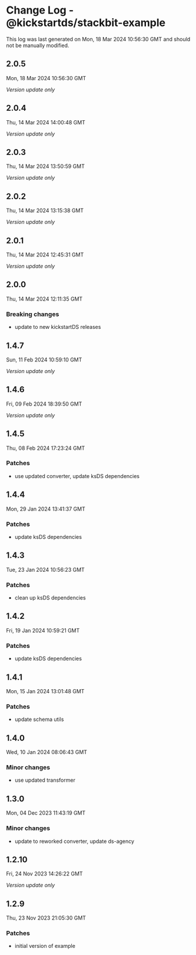# Change Log - @kickstartds/stackbit-example

This log was last generated on Mon, 18 Mar 2024 10:56:30 GMT and should not be manually modified.

## 2.0.5
Mon, 18 Mar 2024 10:56:30 GMT

_Version update only_

## 2.0.4
Thu, 14 Mar 2024 14:00:48 GMT

_Version update only_

## 2.0.3
Thu, 14 Mar 2024 13:50:59 GMT

_Version update only_

## 2.0.2
Thu, 14 Mar 2024 13:15:38 GMT

_Version update only_

## 2.0.1
Thu, 14 Mar 2024 12:45:31 GMT

_Version update only_

## 2.0.0
Thu, 14 Mar 2024 12:11:35 GMT

### Breaking changes

- update to new kickstartDS releases

## 1.4.7
Sun, 11 Feb 2024 10:59:10 GMT

_Version update only_

## 1.4.6
Fri, 09 Feb 2024 18:39:50 GMT

_Version update only_

## 1.4.5
Thu, 08 Feb 2024 17:23:24 GMT

### Patches

- use updated converter, update ksDS dependencies

## 1.4.4
Mon, 29 Jan 2024 13:41:37 GMT

### Patches

- update ksDS dependencies

## 1.4.3
Tue, 23 Jan 2024 10:56:23 GMT

### Patches

- clean up ksDS dependencies

## 1.4.2
Fri, 19 Jan 2024 10:59:21 GMT

### Patches

- update ksDS dependencies

## 1.4.1
Mon, 15 Jan 2024 13:01:48 GMT

### Patches

- update schema utils

## 1.4.0
Wed, 10 Jan 2024 08:06:43 GMT

### Minor changes

- use updated transformer

## 1.3.0
Mon, 04 Dec 2023 11:43:19 GMT

### Minor changes

- update to reworked converter, update ds-agency

## 1.2.10
Fri, 24 Nov 2023 14:26:22 GMT

_Version update only_

## 1.2.9
Thu, 23 Nov 2023 21:05:30 GMT

### Patches

- initial version of example

